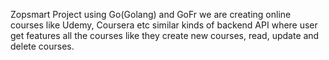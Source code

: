 Zopsmart Project using Go(Golang) and GoFr
we are creating online courses like Udemy, Coursera etc similar kinds of backend API
where user get features all the courses like they create new courses, read, update
and delete courses.
